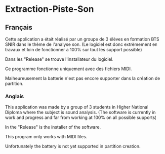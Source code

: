 # Extraction-Piste-Son

## Français
Cette application a était réalisé par un groupe de 3 élèves en formation BTS SNIR dans le thème de l'analyse son. (Le logiciel est donc extrèmement en travaux et loin de fonctionner a 100% sur tout les support possible)

Dans les "Release" se trouve l'installateur du logiciel.

Ce programme fonctionne uniquement avec des fichiers MIDI.

Malheureusement la batterie n'est pas encore supporter dans la création de partition.


### Anglais

This application was made by a group of 3 students in Higher National Diploma where the subject is sound analysis. (The software is currently in work and progress and far from working at 100% on all possible supports)

In the "Release" is the installer of the software.

This program only works with MIDI files.

Unfortunately the battery is not yet supported in partition creation.


